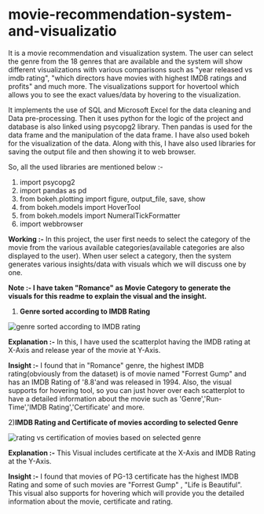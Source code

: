 # movie-recommendation-system-and-visualizatio
It is a movie recommendation and visualization system. The user can select the genre from the 18 genres that are available and the system will show different visualizations with various comparisons such as "year released vs imdb rating", "which directors have movies with highest IMDB ratings and profits" and much more. The visualizations support for hovertool which allows you to see the exact values/data by hovering to the visualization.

It implements the use of SQL and Microsoft Excel for the data cleaning and Data pre-processing.
Then it uses python for the logic of the project and database is also linked using psycopg2 library.
Then pandas is used for the data frame and the manipulation of the data frame.
I have also used bokeh for the visualization of the data.
Along with this, I have also used libraries for saving the output file and then showing it to web browser.

So, all the used libraries are mentioned below :-

1) import psycopg2
2) import pandas as pd
3) from bokeh.plotting import figure, output_file, save, show
4) from bokeh.models import HoverTool
5) from bokeh.models import NumeralTickFormatter
6) import webbrowser


**Working :-** In this project, the user first needs to select the category of the movie from the various available categories(available categories are also displayed to the user). When user select a category, then the system generates various insights/data with visuals which we will discuss one by one.

**Note :- I have taken "Romance" as Movie Category to generate the visuals for this readme to explain the visual and the insight.**


1) **Genre sorted according to IMDB Rating**



![genre sorted according to IMDB rating](https://github.com/ujjwal717/movie-recommendation-system-and-visualization/assets/93403224/8ae47b59-b89d-45eb-86d4-0f493690a8b4)


**Explanation :-** In this, I have used the scatterplot having the IMDB rating at X-Axis and release year of the movie at Y-Axis.

**Insight :-** I found that in "Romance" genre, the highest IMDB rating(obviously from the dataset) is of movie named "Forrest Gump" and has an IMDB Rating of '8.8'and was released in 1994. Also, the visual supports for hovering tool, so you can just hover over each scatterplot to have a detailed information about the movie such as 'Genre','Run-Time','IMDB Rating','Certificate' and more.



2)**IMDB Rating and Certificate of movies according to selected Genre**


![rating vs certification of movies based on selected genre](https://github.com/ujjwal717/movie-recommendation-system-and-visualization/assets/93403224/9cf4b93c-bb88-409d-beaf-bb461fa2967e)



**Explanation :-** This Visual includes certificate at the X-Axis and IMDB Rating at the Y-Axis.

**Insight :-** I found that movies of PG-13 certificate has the highest IMDB Rating and some of such movies are "Forrest Gump" , "Life is Beautiful". This visual also supports for hovering which will provide you the detailed information about the movie, certificate and rating.






